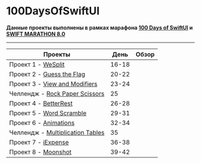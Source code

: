 # 100DaysOfSwiftUI

**Данные проекты выполнены в рамках марафона [100 Days of SwiftUI](https://www.hackingwithswift.com/100/swiftui) и [SWIFT MARATHON 8.0](https://t.me/swiftmarathon)**

---
|    Проекты             |День | Обзор
| --------------- | -------------- | ----------------- |
|Проект 1 - [WeSplit](https://github.com/liilkaz/100DaysOfSwiftUI/tree/main/WeSplit)|16-18||
|Проект 2 - [Guess the Flag](https://github.com/liilkaz/100DaysOfSwiftUI/tree/main/GuessTheFlag)|20-22||
|Проект 3 - [View and Modifiers]()|23-24||
|Челлендж - [Rock Paper Scissors](https://github.com/liilkaz/100DaysOfSwiftUI/tree/main/RockPaperScissors)|25||
|Проект 4 - [BetterRest](https://github.com/liilkaz/100DaysOfSwiftUI/tree/main/BetterRest)|26-28||
|Проект 5 - [Word Scramble](https://github.com/liilkaz/100DaysOfSwiftUI/tree/main/WordScramble)|29-31||
|Проект 6 - [Animations](https://github.com/liilkaz/100DaysOfSwiftUI/tree/main/Animations)|32-34||
|Челлендж - [Multiplication Tables](https://github.com/liilkaz/100DaysOfSwiftUI/tree/main/MultiplicationTables)|35||
|Проект 7 - [iExpense](https://github.com/liilkaz/100DaysOfSwiftUI/tree/main/iExpense)|36-38||
|Проект 8 - [Moonshot](https://github.com/liilkaz/100DaysOfSwiftUI/tree/main/Moonshot)|39-42||
